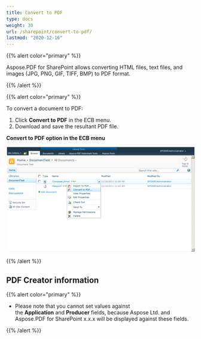 ```yaml
---
title: Convert to PDF
type: docs
weight: 30
url: /sharepoint/convert-to-pdf/
lastmod: "2020-12-16"
---
```


{{% alert color="primary" %}}

Aspose.PDF for SharePoint allows converting HTML files, text files, and images (JPG, PNG, GIF, TIFF, BMP) to PDF format.

{{% /alert %}}

{{% alert color="primary" %}}

To convert a document to PDF:

1. Click **Convert to PDF** in the ECB menu.
1. Download and save the resultant PDF file.

**Convert to PDF option in the ECB menu**

![todo:image_alt_text](convert-to-pdf_1.jpg)

{{% /alert %}}

## **PDF Creator information**

{{% alert color="primary" %}}

- Please note that you cannot set values against the **Application** and **Producer** fields, because Aspose Ltd. and Aspose.PDF for SharePoint x.x.x will be displayed against these fields. 

{{% /alert %}}
